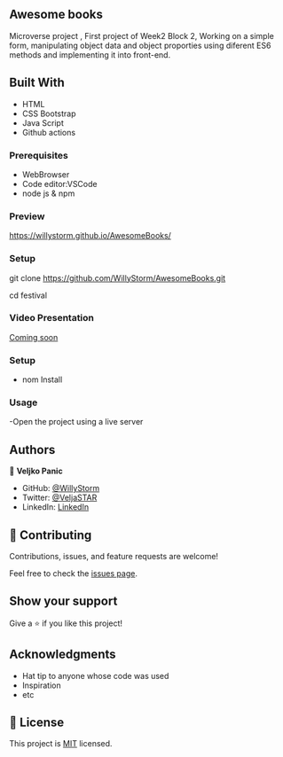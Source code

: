 ## Awesome books
Microverse project , First project of Week2 Block 2,
Working on a simple form, manipulating object data and object proporties using diferent ES6 methods and implementing it into front-end.

## Built With

- HTML
- CSS  Bootstrap
- Java Script
- Github actions

### Prerequisites

- WebBrowser
- Code editor:VSCode
- node js & npm

### Preview

https://willystorm.github.io/AwesomeBooks/

### Setup

git clone https://github.com/WillyStorm/AwesomeBooks.git

cd festival

### Video Presentation

[Coming soon](#)

### Setup

- nom Install

### Usage

-Open the project using a live server

## Authors

👤 **Veljko Panic**

- GitHub: [@WillyStorm](https://github.com/WillyStorm)
- Twitter: [@VeljaSTAR](https://twitter.com/VeljaSTAR)
- LinkedIn: [LinkedIn](https://www.linkedin.com/in/veljko-panic-437b12231/)


## 🤝 Contributing

Contributions, issues, and feature requests are welcome!

Feel free to check the [issues page](../../issues/).

## Show your support

Give a ⭐️ if you like this project!

## Acknowledgments

- Hat tip to anyone whose code was used
- Inspiration
- etc

## 📝 License

This project is [MIT](./MIT.md) licensed.
